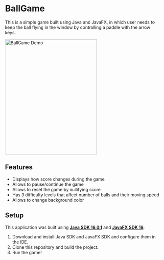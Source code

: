 BallGame
========

This is a simple game built using Java and JavaFX, in which user needs to keep the ball flying in the window by 
controlling a paddle with the arrow keys. 

<a href="https://imgur.com/NpTmBYJ"><img src="https://i.imgur.com/NpTmBYJ.png" title="BallGame Demo" width="300" height="375" style="object-fit: cover;"/></a>

## Features

- Displays how score changes during the game
- Allows to pause/continue the game
- Allows to reset the game by nullifying score
- Has 3 difficulty levels that affect number of balls and their moving speed
- Allows to change background color 

## Setup

This application was built using [**Java SDK 16.0.1**](https://www.oracle.com/java/technologies/downloads/) and [**JavaFX SDK 16**](https://gluonhq.com/products/javafx/).

1. Download and install Java SDK and JavaFX SDK and configure them in the IDE. 
2. Clone this repository and build the project. 
3. Run the game!
